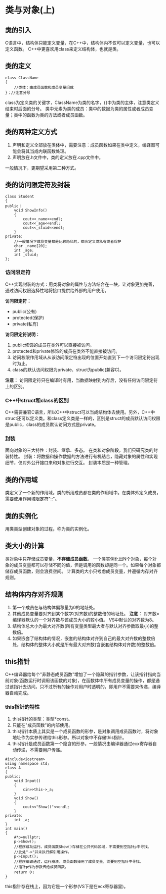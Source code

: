 # 类与对象(上)

## 类的引入

C语言中，结构体只能定义变量，在C++中，结构体内不仅可以定义变量，也可以定义函数。
C++中更喜欢用class来定义结构体，也就是类。

## 类的定义

```C++{.line-numbers}
class ClassName
{
    //类体：由成员函数和成员变量组成
}；//注意分号
```

class为定义类的关键字，ClassName为类的名字，{}中为类的主体，注意类定义结束时后面的分号。
类中元素为类的成员：类中的数据为类的属性或者成员变量；类中的函数为类的方法或者成员函数。

## 类的两种定义方式

1. 声明和定义全部放在类体中，需要注意：成员函数如果在类中定义，编译器可能会将其当成内联函数处理。
2. 声明放在.h文件中，类的定义放在.cpp文件中。

一般情况下，更期望采用第二种方式。

## 类的访问限定符及封装

```C++{.line-numbers}
class Student
{
public：
    void ShowInfo()
    {
        cout<<_name<<endl;
        cout<<_age<<endl;
        cout<<_stuid<<endl;
    }
private:
    //一般情况下成员变量都是比较隐私的，都会定义成私有或者保护
    char _name[20];
    int _age;
    int _stuid;
};
```

### 访问限定符

C++实现封装的方式：用类将对象的属性与方法结合在一块，让对象更加完善，通过访问权限选择性地将接口提供给外部的用户使用。

**访问限定符：**
* public(公有)
* protected(保护)
* private(私有)

**访问限定符说明：**
1. public修饰的成员在类外可以直接被访问。
2. protected和private修饰的成员在类外不能直接被访问。
3. 访问权限作用域从从该访问限定符出现的位置开始直到下一个访问限定符出现时为止。
4. class的默认访问权限为private，struct为public(兼容C)。

**注意：**
访问限定符只在编译时有用，当数据映射到内存后，没有任何访问限定符上的区别。

### C++中struct和class的区别

C++需要兼容C语言，所以C++中struct可以当成结构体去使用。另外，C++中struct还可以定义类。和class定义类是一样的，区别是struct的成员默认访问权限是public，class的成员默认访问方式是private。

### 封装

面向对象的三大特性：封装、继承、多态。
在类和对象阶段，我们只研究类的封装特性。
封装：将数据和操作数据的方法进行有机结合，隐藏对象的属性和实现细节，仅对外公开接口来和对象进行交互。
封装本质是一种管理。

## 类的作用域

类定义了一个新的作用域，类的所用成员都在类的作用域中。在类体外定义成员，需要使用作用域限定符"::"。

## 类的实例化

用类类型创建对象的过程，称为类的实例化。

## 类大小的计算

类对象中只存储成员变量，**不存储成员函数**。
一个类实例化出N个对象，每个对象的成员变量都可以存储不同的值，但是调用的函数却是同一个。如果每个对象都储存成员函数，则会浪费空间。
计算类的大小只考虑成员变量，并遵循内存对齐规则。

## 结构体内存对齐规则

1. 第一个成员在与结构体偏移量为0的地址处。
2. 其他成员变量要对齐到某个数字(对齐数)的整数倍的地址处。
   **注意：**
   对齐数=编译器默认的一个对齐数与该成员大小的较小值。
   VS中默认的对齐数为8。
3. 结构体总大小为最大对齐数(所有变量类型最大者与默认对齐参数取最小)的整数倍。
4. 如果嵌套了结构体的情况，嵌套的结构体对齐到自己的最大对齐数的整数倍处，结构体的整体大小就是所有最大对齐数(含嵌套结构体对齐数)的整数倍。

## this指针

C++编译器给每个"非静态成员函数"增加了一个隐藏的指针参数，让该指针指向当前对象(函数运行时调用该函数的对象)，在函数体中所有成员变量的操作，都是通过该指针去访问。只不过所有的操作对用户时透明的，即用户不需要来传递，编译器自动完成。

### this指针的特性

1. this指针的类型：类型*const。
2. 只能在"成员函数"的内部使用。
3. this指针本质上其实是一个成员函数的形参，是对象调用成员函数时，将对象地址作为实参传递给this形参。所以对象中不存储this指针。
4. this指针是成员函数第一个隐含的形参，一般情况由编译器通过ecx寄存器自动传递，不需要用户传递。

```C++{.line-numbers}
#include<iostream>
using namespace std;
class A
{
public:
    void Input()
    {
        cin>>this->_a;
    }
    void Show()
    {
        cout<<"Show()"<<endl;
    }
private:
    int _a;
}
int main()
{
    A*p=nullptr;
    p->Show();
    //程序成功运行。成员函数Show()存储在公共代码区域，不需要到空指针p中寻找。
    //此处"->"并未执行解引用操作。
    p->Input();
    //程序编译通过，运行崩溃。成员函数掉用了成员变量，需要到空指针中寻找。
    //指针p作为参数传给成员函数。
    return 0；
}
```

this指针存在栈上，因为它是一个形参(VS下是在ecx寄存器里)。